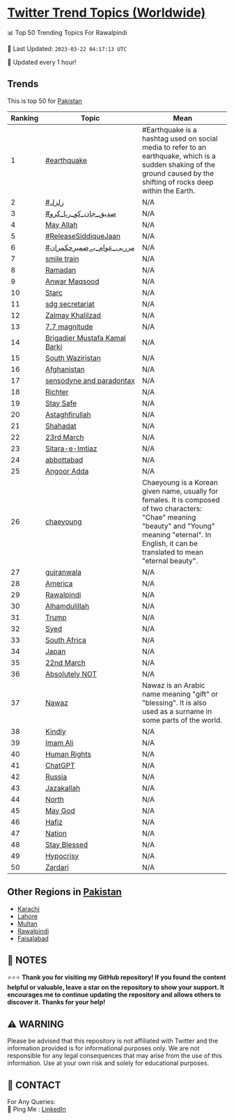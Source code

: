 [Twitter Trend Topics (Worldwide)](https://github.com/ErcinDedeoglu/Twitter-Trend-Topics)
==========


📊 Top 50 Trending Topics For Rawalpindi

📆 Last Updated: `2023-03-22 04:17:13 UTC`

🔧 Updated every 1 hour!


## Trends

This is top 50 for [Pakistan](</Pakistan>)

| Ranking | Topic | Mean |
| ------- | ------------ | ------------ |
| 1 | [#earthquake](http://twitter.com/search?q=%23earthquake) | #Earthquake is a hashtag used on social media to refer to an earthquake, which is a sudden shaking of the ground caused by the shifting of rocks deep within the Earth. |
| 2 | [#زلزلہ](http://twitter.com/search?q=%23%d8%b2%d9%84%d8%b2%d9%84%db%81) | N/A |
| 3 | [#صدیق_جان_کو_رہا_کرو](http://twitter.com/search?q=%23%d8%b5%d8%af%db%8c%d9%82_%d8%ac%d8%a7%d9%86_%da%a9%d9%88_%d8%b1%db%81%d8%a7_%da%a9%d8%b1%d9%88) | N/A |
| 4 | [May Allah](http://twitter.com/search?q=May+Allah) | N/A |
| 5 | [#ReleaseSiddiqueJaan](http://twitter.com/search?q=%23ReleaseSiddiqueJaan) | N/A |
| 6 | [#مررہی_عوام_بےضمیرحکمران](http://twitter.com/search?q=%23%d9%85%d8%b1%d8%b1%db%81%db%8c_%d8%b9%d9%88%d8%a7%d9%85_%d8%a8%db%92%d8%b6%d9%85%db%8c%d8%b1%d8%ad%da%a9%d9%85%d8%b1%d8%a7%d9%86) | N/A |
| 7 | [smile train](http://twitter.com/search?q=smile+train) | N/A |
| 8 | [Ramadan](http://twitter.com/search?q=Ramadan) | N/A |
| 9 | [Anwar Maqsood](http://twitter.com/search?q=Anwar+Maqsood) | N/A |
| 10 | [Starc](http://twitter.com/search?q=Starc) | N/A |
| 11 | [sdg secretariat](http://twitter.com/search?q=sdg+secretariat) | N/A |
| 12 | [Zalmay Khalilzad](http://twitter.com/search?q=Zalmay+Khalilzad) | N/A |
| 13 | [7.7 magnitude](http://twitter.com/search?q=7.7+magnitude) | N/A |
| 14 | [Brigadier Mustafa Kamal Barki](http://twitter.com/search?q=Brigadier+Mustafa+Kamal+Barki) | N/A |
| 15 | [South Waziristan](http://twitter.com/search?q=South+Waziristan) | N/A |
| 16 | [Afghanistan](http://twitter.com/search?q=Afghanistan) | N/A |
| 17 | [sensodyne and paradontax](http://twitter.com/search?q=sensodyne+and+paradontax) | N/A |
| 18 | [Richter](http://twitter.com/search?q=Richter) | N/A |
| 19 | [Stay Safe](http://twitter.com/search?q=Stay+Safe) | N/A |
| 20 | [Astaghfirullah](http://twitter.com/search?q=Astaghfirullah) | N/A |
| 21 | [Shahadat](http://twitter.com/search?q=Shahadat) | N/A |
| 22 | [23rd March](http://twitter.com/search?q=23rd+March) | N/A |
| 23 | [Sitara-e-Imtiaz](http://twitter.com/search?q=Sitara-e-Imtiaz) | N/A |
| 24 | [abbottabad](http://twitter.com/search?q=abbottabad) | N/A |
| 25 | [Angoor Adda](http://twitter.com/search?q=Angoor+Adda) | N/A |
| 26 | [chaeyoung](http://twitter.com/search?q=chaeyoung) | Chaeyoung is a Korean given name, usually for females. It is composed of two characters: "Chae" meaning "beauty" and "Young" meaning "eternal". In English, it can be translated to mean "eternal beauty". |
| 27 | [gujranwala](http://twitter.com/search?q=gujranwala) | N/A |
| 28 | [America](http://twitter.com/search?q=America) | N/A |
| 29 | [Rawalpindi](http://twitter.com/search?q=Rawalpindi) | N/A |
| 30 | [Alhamdulillah](http://twitter.com/search?q=Alhamdulillah) | N/A |
| 31 | [Trump](http://twitter.com/search?q=Trump) | N/A |
| 32 | [Syed](http://twitter.com/search?q=Syed) | N/A |
| 33 | [South Africa](http://twitter.com/search?q=South+Africa) | N/A |
| 34 | [Japan](http://twitter.com/search?q=Japan) | N/A |
| 35 | [22nd March](http://twitter.com/search?q=22nd+March) | N/A |
| 36 | [Absolutely NOT](http://twitter.com/search?q=Absolutely+NOT) | N/A |
| 37 | [Nawaz](http://twitter.com/search?q=Nawaz) | Nawaz is an Arabic name meaning "gift" or "blessing". It is also used as a surname in some parts of the world. |
| 38 | [Kindly](http://twitter.com/search?q=Kindly) | N/A |
| 39 | [Imam Ali](http://twitter.com/search?q=Imam+Ali) | N/A |
| 40 | [Human Rights](http://twitter.com/search?q=Human+Rights) | N/A |
| 41 | [ChatGPT](http://twitter.com/search?q=ChatGPT) | N/A |
| 42 | [Russia](http://twitter.com/search?q=Russia) | N/A |
| 43 | [Jazakallah](http://twitter.com/search?q=Jazakallah) | N/A |
| 44 | [North](http://twitter.com/search?q=North) | N/A |
| 45 | [May God](http://twitter.com/search?q=May+God) | N/A |
| 46 | [Hafiz](http://twitter.com/search?q=Hafiz) | N/A |
| 47 | [Nation](http://twitter.com/search?q=Nation) | N/A |
| 48 | [Stay Blessed](http://twitter.com/search?q=Stay+Blessed) | N/A |
| 49 | [Hypocrisy](http://twitter.com/search?q=Hypocrisy) | N/A |
| 50 | [Zardari](http://twitter.com/search?q=Zardari) | N/A |



## Other Regions in [Pakistan](</Pakistan>)

* [Karachi](</Pakistan/Karachi.md>)
* [Lahore](</Pakistan/Lahore.md>)
* [Multan](</Pakistan/Multan.md>)
* [Rawalpindi](</Pakistan/Rawalpindi.md>)
* [Faisalabad](</Pakistan/Faisalabad.md>)



## 📝 NOTES

⭐⭐⭐ **Thank you for visiting my GitHub repository! If you found the content helpful or valuable, leave a star on the repository to show your support. It encourages me to continue updating the repository and allows others to discover it. Thanks for your help!**


## ⚠️ WARNING

Please be advised that this repository is not affiliated with Twitter and the information provided is for informational purposes only. We are not responsible for any legal consequences that may arise from the use of this information. Use at your own risk and solely for educational purposes.


## 📨 CONTACT

 For Any Queries:  
            🏓 Ping Me : [LinkedIn](https://www.linkedin.com/in/ercindedeoglu/)
